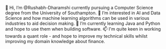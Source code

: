 👋 Hi, I’m @Rushabh-Dharamshi currently pursuing a Computer Science degree from the University of Southampton.
👀 I’m interested in AI and Data Science and how machine learning algorithms can be used in various industries to aid decision making.
🌱 I’m currently learning Java and Python and hope to use them when building software.
📫 I'm quite keen in working towards a quant role - and hope to improve my technical skills whilst improving my domain knowledge about finance.
